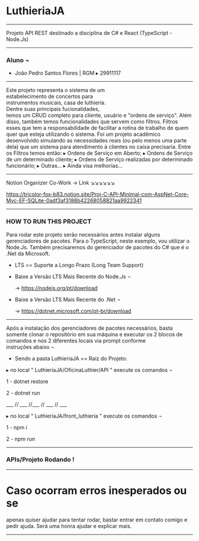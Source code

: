 # LuthieriaJA
___________________________________________
Projeto API REST destinado a disciplina de C# 
                e React (TypeScript - Node.Js)
___________________________________________
 ### Aluno ¬
 
- João Pedro Santos Flores | 
RGM ▸ 29911117
___________________________________________

  Este projeto representa o sistema de um  
estabelecimento de concertos para  
instrumentos musicais, casa de luthieria.  
Dentre suas principais fucionalidades,  
temos um CRUD completo para cliente, 
usuário e "ordens de serviço".
  Além disso, também temos funcionalidades 
que servem como filtros. Filtros esses que 
tem a responsabilidade de facilitar a 
rotina de trabalho de quem quer que esteja 
utilizando o sistema. Foi um projeto 
acadêmico desenvolvido simulando as 
necessidades reais (ou pelo menos uma 
parte dela) que um sistema para atendimento 
à clientes no caixa precisaria.
  Entre os Filtros temos então:
▸ Ordens de Serviço em Aberto;
▸ Ordens de Serviço de um determinado 
cliente;
▸ Ordens de Serviço realizadas por determinado 
funcionário;
▸ Outras...
▸ Ainda visa melhorias...

___________________________________________

Notion Organizer Co-Work -> Link ↘️↘️↘️↘️↘️↘️

https://tricolor-fox-b83.notion.site/Proj-C-API-Minimal-com-AspNet-Core-Mvc-EF-SQLite-0adf3af3188b42268058821aa9922341

___________________________________________

###  HOW TO RUN THIS PROJECT ###

Para rodar este projeto serão necessários 
antes instalar alguns gerenciadores de pacotes.
Para o TypeScript, neste exemplo, vou utilizar 
o Node.Js. Também precisaremos do gerenciador
de pacotes do C# que é o .Net da Microsoft.

* LTS == Suporte a Longo Prazo (Long Team Support)

- Baixe a Versão LTS Mais Recente do Node.Js ¬
  
    -> https://nodejs.org/pt/download

- Baixe a Versão LTS Mais Recente do .Net ¬
  
    -> https://dotnet.microsoft.com/pt-br/download
  
___________________________________________

Após a instalação dos gerenciadores de pacotes 
necessários, basta somente clonar o repositório 
em sua máquina e executar os 2 blocos de comandos 
e nos 2 diferentes locais via prompt conforme  
instruções abaixo  ¬

* Sendo a pasta LuthieriaJA  ==  Raiz do Projeto:

▸ no local " LuthieriaJA/OficinaLuthier/API " execute os comandos  ¬

1 - dotnet restore

2 - dotnet run

  ___ // ___ //___ // ___ // ___
        
▸ no local " LuthieriaJA/front_luthieria " execute os comandos  ¬

1 - npm i

2 - npm run
___________________________________________

###  APIs/Projeto Rodando ! ###
___________________________________________

# Caso ocorram erros inesperados ou se 
apenas quiser ajudar para tentar rodar, 
bastar entrar em contato comigo e pedir 
ajuda. Será uma honra ajudar e explicar 
mais.

___________________________________________
